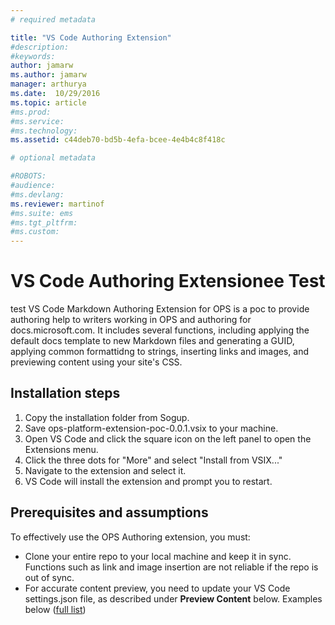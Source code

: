 ```yaml
---
# required metadata

title: "VS Code Authoring Extension"
#description:
#keywords:
author: jamarw
ms.author: jamarw
manager: arthurya
ms.date:  10/29/2016
ms.topic: article
#ms.prod:
#ms.service:
#ms.technology:
ms.assetid: c44deb70-bd5b-4efa-bcee-4e4b4c8f418c

# optional metadata

#ROBOTS:
#audience:
#ms.devlang:
ms.reviewer: martinof
#ms.suite: ems
#ms.tgt_pltfrm:
#ms.custom:
---
```



# VS Code Authoring Extensionee Test
test
VS Code Markdown Authoring Extension for OPS is a poc to provide authoring help to writers working in OPS and authoring for docs.microsoft.com. It includes several functions, including applying the default docs template to new Markdown files and generating a GUID, applying common formattidng to strings, inserting links and images, and previewing content using your site's CSS.

## Installation steps

1. Copy the installation folder from Sogup.
2. Save ops-platform-extension-poc-0.0.1.vsix to your machine.
3. Open VS Code and click the square icon on the left panel to open the Extensions menu.
4. Click the three dots for "More" and select "Install from VSIX..."
5. Navigate to the extension and select it.
6. VS Code will install the extension and prompt you to restart.

## Prerequisites and assumptions

To effectively use the OPS Authoring extension, you must:
- Clone your entire repo to your local machine and keep it in sync. Functions such as link and image insertion are not reliable if the repo is out of sync.
- For accurate content preview, you need to update your VS Code settings.json file, as described under **Preview Content** below.
Examples below ([full list](http://docs.microsoft.com/en-us/locale.aspx))
